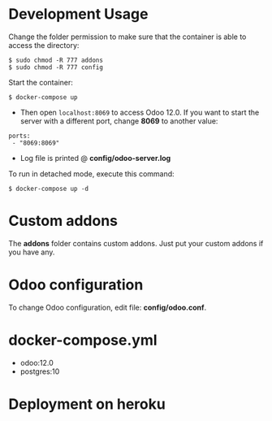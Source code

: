 # Development Usage
Change the folder permission to make sure that the container is able to access the directory:
```
$ sudo chmod -R 777 addons
$ sudo chmod -R 777 config
```

Start the container:
```
$ docker-compose up
```

* Then open `localhost:8069` to access Odoo 12.0. If you want to start the server with a different port, change **8069** to another value:

```
ports:
 - "8069:8069"
```

* Log file is printed @ **config/odoo-server.log**

To run in detached mode, execute this command:

```
$ docker-compose up -d
```

# Custom addons

The **addons** folder contains custom addons. Just put your custom addons if you have any.

# Odoo configuration

To change Odoo configuration, edit file: **config/odoo.conf**.

# docker-compose.yml

* odoo:12.0
* postgres:10

# Deployment on heroku
